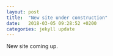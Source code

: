 ```yaml
---
layout: post
title:  "New site under construction"
date:   2018-03-05 09:28:52 +0200
categories: jekyll update
---
```

New site coming up. 
